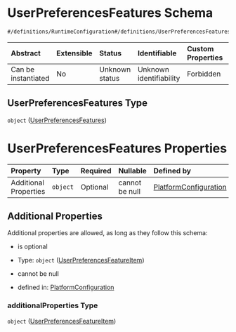 # UserPreferencesFeatures Schema

```txt
#/definitions/RuntimeConfiguration#/definitions/UserPreferencesFeatures
```



| Abstract            | Extensible | Status         | Identifiable            | Custom Properties | Additional Properties | Access Restrictions | Defined In                                                                              |
| :------------------ | :--------- | :------------- | :---------------------- | :---------------- | :-------------------- | :------------------ | :-------------------------------------------------------------------------------------- |
| Can be instantiated | No         | Unknown status | Unknown identifiability | Forbidden         | Allowed               | none                | [contentScope.schema.json\*](../../out/contentScope.schema.json "open original schema") |

## UserPreferencesFeatures Type

`object` ([UserPreferencesFeatures](contentscope-definitions-userpreferencesfeatures.md))

# UserPreferencesFeatures Properties

| Property              | Type     | Required | Nullable       | Defined by                                                                                                                                                                     |
| :-------------------- | :------- | :------- | :------------- | :----------------------------------------------------------------------------------------------------------------------------------------------------------------------------- |
| Additional Properties | `object` | Optional | cannot be null | [PlatformConfiguration](contentscope-definitions-userpreferencesfeatureitem.md "#/definitions/RuntimeConfiguration#/definitions/UserPreferencesFeatures/additionalProperties") |

## Additional Properties

Additional properties are allowed, as long as they follow this schema:



*   is optional

*   Type: `object` ([UserPreferencesFeatureItem](contentscope-definitions-userpreferencesfeatureitem.md))

*   cannot be null

*   defined in: [PlatformConfiguration](contentscope-definitions-userpreferencesfeatureitem.md "#/definitions/RuntimeConfiguration#/definitions/UserPreferencesFeatures/additionalProperties")

### additionalProperties Type

`object` ([UserPreferencesFeatureItem](contentscope-definitions-userpreferencesfeatureitem.md))
